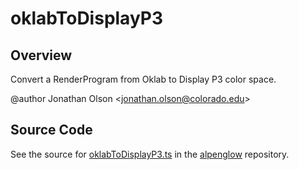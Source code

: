 # oklabToDisplayP3

## Overview

Convert a RenderProgram from Oklab to Display P3 color space.

@author Jonathan Olson &lt;jonathan.olson@colorado.edu&gt;



## Source Code

See the source for [oklabToDisplayP3.ts](https://github.com/phetsims/alpenglow/blob/main/js/render-program/color/oklabToDisplayP3.ts) in the [alpenglow](https://github.com/phetsims/alpenglow) repository.
